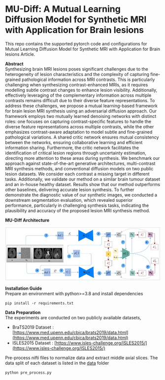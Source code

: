 # MU-Diff: A Mutual Learning Diffusion Model for Synthetic MRI with Application for Brain lesions

This repo contains the supported pytorch code and configurations for Mutual Learning Diffusion Model for Synthetic MRI with Application for Brain lesions Article.

**Abstract**  <br />
Synthesizing brain MRI lesions poses significant challenges due to the heterogeneity of lesion characteristics and the complexity of capturing fine-grained pathological information across MRI contrasts. This is particularly challenging when synthesizing contrast-enhanced MRIs, as it requires modelling subtle contrast changes to enhance lesion visibility. Additionally, effectively leveraging of the complementary information across multiple contrasts remains difficult due to their diverse feature representations. To address these challenges, we propose a mutual learning-based framework for brain lesion MRI synthesis using an adversarial diffusion approach. Our framework employs two mutually learned denoising networks with distinct roles: one focuses on capturing contrast-specific features to handle the diverse feature representations across multiple contrasts, while the other emphasizes contrast-aware adaptation to model subtle and fine-grained pathological variations. A shared critic network ensures mutual consistency between the networks, ensuring collaborative learning and efficient information sharing. Furthermore, the critic network facilitates the identification of critical lesion regions through uncertainty estimation, directing more attention to these areas during synthesis. We benchmark our approach against state-of-the-art generative architectures, multi-contrast MRI synthesis methods, and conventional diffusion models on two public lesion datasets. We consider each contrast a missing target in different tasks. Additionally, we validate our method on a similar brain tumour dataset and an in-house healthy dataset. Results show that our method outperforms other baselines, delivering accurate lesion synthesis. To further demonstrate the diagnostic value of our synthetic images, we conducted a downstream segmentation evaluation, which revealed superior performance, particularly in challenging synthesis tasks, indicating the plausibility and accuracy of the proposed lesion MRI synthesis method.

**MU-Diff Architecture**  <br />

![alt text](figures/mudiff_architecture.jpg)

**Installation Guide**  <br />
Prepare an environment with python>=3.8 and install dependencies
```
pip install -r requirements.txt
```
**Data Preparation**  <br />
The experiments are conducted on two publicly available datasets,
  * BraTS2019 Dataset : [https://www.med.upenn.edu/cbica/brats2019/data.html](https://www.med.upenn.edu/cbica/brats2019/data.html)
  * ISLES2015 Dataset : [https://www.isles-challenge.org/ISLES2015/](https://www.isles-challenge.org/ISLES2015/)

Pre-process nifti files to normalize data and extract middle axial slices. The data split of each dataset is listed in the [data](data) folder

```
python pre_process.py
```
